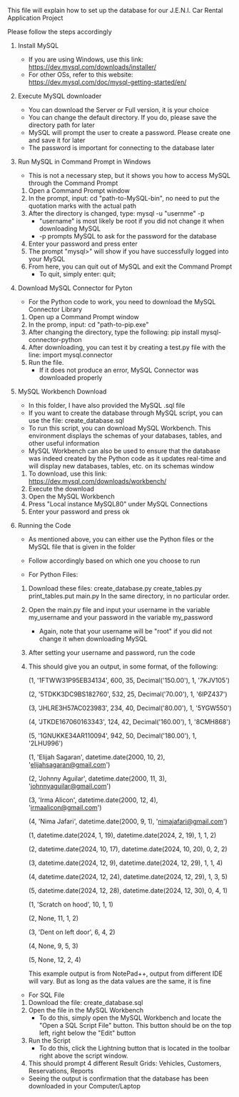 This file will explain how to set up the database for our J.E.N.I. Car Rental Application Project

Please follow the steps accordingly

1. Install MySQL
	- If you are using Windows, use this link: https://dev.mysql.com/downloads/installer/
	- For other OSs, refer to this website: https://dev.mysql.com/doc/mysql-getting-started/en/

2. Execute MySQL downloader
	- You can download the Server or Full version, it is your choice
	- You can change the default directory. If you do, please save the directory path for later
	- MySQL will prompt the user to create a password. Please create one and save it for later
	- The password is important for connecting to the database later
	
3. Run MySQL in Command Prompt in Windows
	- This is not a necessary step, but it shows you how to access MySQL through the Command Prompt
	1. Open a Command Prompt window
	2. In the prompt, input: cd "path-to-MySQL-bin", no need to put the quotation marks with the actual path
	3. After the directory is changed, type: mysql -u "usernme" -p 
		- "username" is most likely be root if you did not change it when downloading MySQL
		- -p prompts MySQL to ask for the password for the database
	4. Enter your password and press enter
	5. The prompt "mysql>" will show if you have successfully logged into your MySQL
	6. From here, you can quit out of MySQL and exit the Command Prompt
		- To quit, simply enter: quit;

4. Download MySQL Connector for Pyton
	- For the Python code to work, you need to download the MySQL Connector Library
	1. Open up a Command Prompt window
	2. In the promp, input: cd "path-to-pip.exe"
	3. After changing the directory, type the following: pip install mysql-connector-python
	4. After downloading, you can test it by creating a test.py file with the line:
		import mysql.connector
	5. Run the file.
		- If it does not produce an error, MySQL Connector was downloaded properly
		
5. MySQL Workbench Download
	- In this folder, I have also provided the MySQL .sql file
	- If you want to create the database through MySQL script, you can use the file:
		create_database.sql 
	- To run this script, you can download MySQL Workbench. This environment displays 
		the schemas of your databases, tables, and other useful information
	- MySQL Workbench can also be used to ensure that the database was indeed created by the Python code
		as it updates real-time and will display new databases, tables, etc. on its schemas window
	1. To download, use this link: https://dev.mysql.com/downloads/workbench/
	2. Execute the download
	3. Open the MySQL Workbench
 	4. Press "Local instance MySQL80" under MySQL Connections
  	5. Enter your password and press ok	 	

6. Running the Code
	- As mentioned above, you can either use the Python files or the MySQL file that is given in the folder
	- Follow accordingly based on which one you choose to run
	
	- For Python Files:
	1. Download these files:
		create_database.py
		create_tables.py
		print_tables.put
		main.py
		In the same directory, in no particular order.
	2. Open the main.py file and input your username in the variable my_username
		and your password in the variable my_password
		- Again, note that your username will be "root" if you did not change it
			when downloading MySQL
	3. After setting your username and password, run the code 		
	4. This should give you an output, in some format, of the following:
	
		(1, '1FTWW31P95EB34134', 600, 35, Decimal('150.00'), 1, '7KJV105')
		
  		(2, '5TDKK3DC9BS182760', 532, 25, Decimal('70.00'), 1, '6IPZ437')
		
  		(3, 'JHLRE3H57AC023983', 234, 40, Decimal('80.00'), 1, '5YGW550')
		
  		(4, 'JTKDE167060163343', 124, 42, Decimal('160.00'), 1, '8CMH868')
		
  		(5, '1GNUKKE34AR110094', 942, 50, Decimal('180.00'), 1, '2LHU996')
		
  		(1, 'Elijah Sagaran', datetime.date(2000, 10, 2), 'elijahsagaran@gmail.com')
		
  		(2, 'Johnny Aguilar', datetime.date(2000, 11, 3), 'johnnyaguilar@gmail.com')
		
  		(3, 'Irma Alicon', datetime.date(2000, 12, 4), 'irmaalicon@gmail.com')
		
  		(4, 'Nima Jafari', datetime.date(2000, 9, 1), 'nimajafari@gmail.com')
		
  		(1, datetime.date(2024, 1, 19), datetime.date(2024, 2, 19), 1, 1, 2)
		
  		(2, datetime.date(2024, 10, 17), datetime.date(2024, 10, 20), 0, 2, 2)
		
  		(3, datetime.date(2024, 12, 9), datetime.date(2024, 12, 29), 1, 1, 4)
		
  		(4, datetime.date(2024, 12, 24), datetime.date(2024, 12, 29), 1, 3, 5)
		
  		(5, datetime.date(2024, 12, 28), datetime.date(2024, 12, 30), 0, 4, 1)
		
  		(1, 'Scratch on hood', 10, 1, 1)
		
  		(2, None, 11, 1, 2)
		
  		(3, 'Dent on left door', 6, 4, 2)
		
  		(4, None, 9, 5, 3)
		
  		(5, None, 12, 2, 4)
		
		This example output is from NotePad++, output from different IDE will vary.
		But as long as the data values are the same, it is fine 
		
	- For SQL File
	1. Download the file:
		create_database.sql
	2. Open the file in the MySQL Workbench
		- To do this, simply open the MySQL Workbench and locate the "Open a SQL Script File"
			button. This button should be on the top left, right below the "Edit" button
	3. Run the Script
		- To do this, click the Lightning button that is located in the toolbar right above
			the script window. 
	4. This should prompt 4 different Result Grids:
		Vehicles, Customers, Reservations, Reports
		
	- Seeing the output is confirmation that the database has been downloaded in your Computer/Laptop
	
